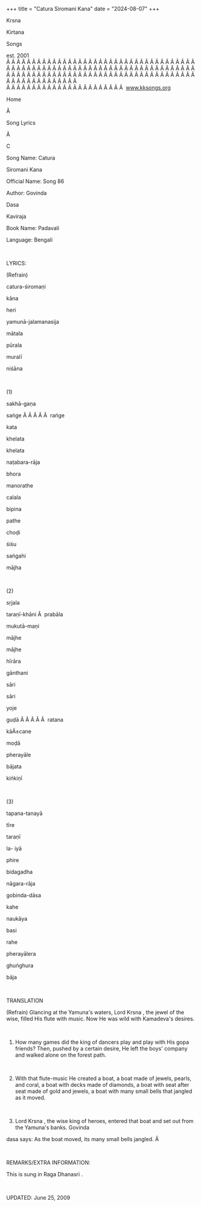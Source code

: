 +++ 
title = "Catura Siromani Kana"
date = "2024-08-07"
+++

Krsna
 
Kirtana
 
Songs

est. 2001
Â Â Â Â Â Â Â Â Â Â Â Â Â Â Â Â Â Â Â Â Â Â Â Â Â Â Â Â Â Â Â Â Â Â Â Â Â Â Â Â Â Â Â Â Â Â Â Â Â Â Â Â Â Â Â Â Â Â Â Â Â Â Â Â Â Â Â Â Â Â Â Â Â Â Â Â Â Â Â Â Â Â Â Â Â Â Â Â Â Â Â Â Â Â Â Â Â Â Â Â Â Â Â Â Â Â Â Â Â Â Â Â Â Â Â Â Â Â Â Â Â Â Â Â Â  
Â Â Â Â Â Â Â Â Â Â Â Â Â Â Â Â Â Â Â Â Â Â Â  
www.kksongs.org








Home


Ã 
 
Song Lyrics
 
Ã 
 
C


Song Name: 
Catura
 
Siromani
 Kana


Official Name: Song 86


Author: 
Govinda
 
Dasa
 
Kaviraja


Book Name: 
Padavali


Language: 
Bengali


 


LYRICS:


(Refrain)


catura-śiromaṇi
 
kāna


heri
 
yamunā-jalamanasija
 
mātala


pūrala
 
muralī
 
niśāna


 


(1)


sakhā-gaṇa
 
sańge
Â Â Â Â Â  
rańge
 
kata
 
khelata


khelata
 
naṭabara-rāja


bhora
 
manorathe
 
calala
 
bipina
 
pathe


choḍi
 
śiśu
 
sańgahi
 
mājha


 


(2)


sṛjala
 
taraṇī-khāni
Â  
prabāla
 
mukutā-maṇi


mājhe
 
mājhe
 
hīrāra
 
gānthani


sāri
 
sāri
 
yoje
 
guḍā
Â Â Â Â Â  
ratana
 
kāÃ±cane
 
moḍā


pherayāle
 
bājata
 
kińkiṇī


 


(3)


tapana-tanayā


tīre
 
taraṇī

la-
iyā
 
phire


bidagadha
 
nāgara-rāja


gobinda-dāsa


kahe
 
naukāya
 
basi
 
rahe


pherayālera
 
ghuńghura
 
bāja


 


TRANSLATION


(Refrain) Glancing at the 
Yamuna's
 waters, Lord 
Krsna
, the
jewel of the wise, filled His flute with music. Now He was wild with 
Kamadeva's
 desires.


 


1) How many games did the
king of dancers play and play with His 
gopa
 friends?
Then, pushed by a certain desire, He left the boys' company and walked alone on
the forest path.


 


2) With that flute-music He
created a boat, a boat made of jewels, pearls, and coral, a boat with decks
made of diamonds, a boat with seat after seat made of gold and jewels, a boat
with many small bells that jangled as it moved.


 


3) Lord 
Krsna
,
the wise king of heroes, entered that boat and set out from the 
Yamuna's
 banks. 
Govinda
 
dasa
 says: As the boat moved, its many small bells
jangled.
Â  


 


REMARKS/EXTRA INFORMATION:


This
is sung in Raga 
Dhanasri
.


 


UPDATED:
 June 25, 2009